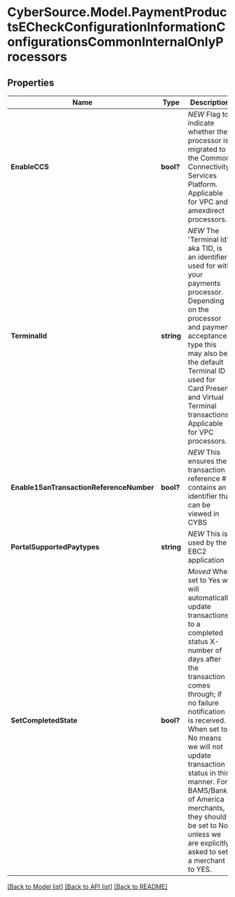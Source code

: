 # CyberSource.Model.PaymentProductsECheckConfigurationInformationConfigurationsCommonInternalOnlyProcessors
## Properties

Name | Type | Description | Notes
------------ | ------------- | ------------- | -------------
**EnableCCS** | **bool?** | *NEW* Flag to indicate whether the processor is migrated to the Common Connectivity Services Platform. Applicable for VPC and amexdirect processors.  | [optional] 
**TerminalId** | **string** | *NEW* The &#39;Terminal Id&#39; aka TID, is an identifier used for with your payments processor. Depending on the processor and payment acceptance type this may also be the default Terminal ID used for Card Present and Virtual Terminal transactions. Applicable for VPC processors.  | [optional] 
**Enable15anTransactionReferenceNumber** | **bool?** | *NEW* This ensures the transaction reference # contains an identifier that can be viewed in CYBS | [optional] [default to true]
**PortalSupportedPaytypes** | **string** | *NEW* This is used by the EBC2 application | [optional] [default to "CHECK"]
**SetCompletedState** | **bool?** | *Moved* When set to Yes we will automatically update transactions to a completed status X-number of days after the transaction comes through; if no failure notification is received. When set to No means we will not update transaction status in this manner. For BAMS/Bank of America merchants, they should be set to No unless we are explicitly asked to set a merchant to YES. | [optional] [default to false]

[[Back to Model list]](../README.md#documentation-for-models) [[Back to API list]](../README.md#documentation-for-api-endpoints) [[Back to README]](../README.md)

